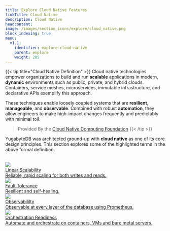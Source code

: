 ```yaml
---
title: Explore Cloud Native Features
linkTitle: Cloud Native
description: Cloud Native
headcontent:
image: /images/section_icons/explore/cloud_native.png
block_indexing: true
menu:
  v1.1:
    identifier: explore-cloud-native
    parent: explore
    weight: 205
---
```


{{< tip title="Cloud Native Definition" >}}
Cloud native technologies empower organizations to build and run **scalable** applications in modern, **dynamic** environments such as public, private, and hybrid clouds. Containers, service meshes, microservices, immutable infrastructure, and declarative APIs exemplify this approach.

These techniques enable loosely coupled systems that are **resilient**, **manageable**, and **observable**. Combined with robust **automation**, they allow engineers to make high-impact changes frequently and predictably with minimal toil.

> Provided By the [Cloud Native Computing Foundation](https://www.cncf.io/about/charter/)
{{< /tip >}}

YugabyteDB was architected ground-up with **cloud native** as one of its core design principles. This section explores some of the highlighted terms in the above formal definition. 

<br>

<div class="row">
  <div class="col-12 col-md-6 col-lg-12 col-xl-6">
    <a class="section-link icon-offset" href="linear-scalability/">
      <div class="head">
        <img class="icon" src="/images/section_icons/explore/linear_scalability.png" aria-hidden="true" />
        <div class="title">Linear Scalability</div>
      </div>
      <div class="body">
        Reliable, rapid scaling for both writes and reads.
      </div>
    </a>
  </div>
  <div class="col-12 col-md-6 col-lg-12 col-xl-6">
    <a class="section-link icon-offset" href="fault-tolerance/">
      <div class="head">
        <img class="icon" src="/images/section_icons/explore/fault_tolerance.png" aria-hidden="true" />
        <div class="title">Fault Tolerance</div>
      </div>
      <div class="body">
        Resilient and self-healing.
      </div>
    </a>
  </div>
  <div class="col-12 col-md-6 col-lg-12 col-xl-6">
    <a class="section-link icon-offset" href="observability/">
      <div class="head">
        <img class="icon" src="/images/section_icons/explore/monitoring.png" aria-hidden="true" />
        <div class="title">Observabililty</div>
      </div>
      <div class="body">
        Observable at every layer of the database using Prometheus.
      </div>
    </a>
  </div>
  <div class="col-12 col-md-6 col-lg-12 col-xl-6">
    <a class="section-link icon-offset" href="orchestration-readiness/">
      <div class="head">
        <img class="icon" src="/images/section_icons/explore/administer.png" aria-hidden="true" />
        <div class="title">Orchestration Readiness</div>
      </div>
      <div class="body">
        Automate and orchestrate on containers, VMs and bare metal servers.
      </div>
    </a>
  </div>
</div>
